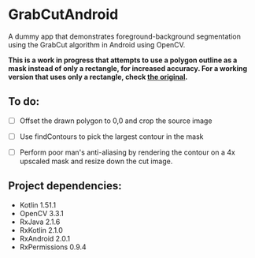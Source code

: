 # GrabCutAndroid

A dummy app that demonstrates foreground-background segmentation using the GrabCut algorithm in Android using OpenCV.

**This is a work in progress that attempts to use a polygon outline as a mask instead of only a rectangle, for increased accuracy. For a working version that uses only a rectangle, check [the original](https://github.com/mrmitew/GrabCutAndroid).**

## To do:

- [ ] Offset the drawn polygon to 0,0 and crop the source image
- [ ] Use findContours to pick the largest contour in the mask
- [ ] Perform poor man's anti-aliasing by rendering the contour on a 4x upscaled mask and resize down the cut image. 


## Project dependencies:
- Kotlin 1.51.1
- OpenCV 3.3.1
- RxJava 2.1.6
- RxKotlin 2.1.0
- RxAndroid 2.0.1
- RxPermissions 0.9.4
